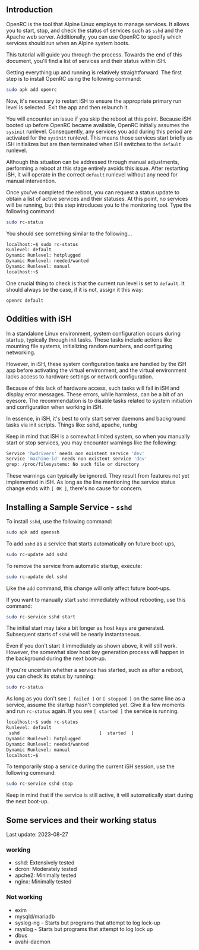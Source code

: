 ## Introduction

OpenRC is the tool that Alpine Linux employs to manage services. It allows you to start, stop, and check the status of services such as `sshd` and the Apache web server. Additionally, you can use OpenRC to specify which services should run when an Alpine system boots.

This tutorial will guide you through the process. Towards the end of this document, you'll find a list of services and their status within iSH.

Getting everything up and running is relatively straightforward. The first step is to install OpenRC using the following command:

```sh
sudo apk add openrc
```

Now, it's necessary to restart iSH to ensure the appropriate primary run level is selected. Exit the app and then relaunch it.

You will encounter an issue if you skip the reboot at this point. Because iSH booted up before OpenRC became available, OpenRC initially assumes the `sysinit` runlevel. Consequently, any services you add during this period are activated for the `sysinit` runlevel. This means those services start briefly as iSH initializes but are then terminated when iSH switches to the `default` runlevel.

Although this situation can be addressed through manual adjustments, performing a reboot at this stage entirely avoids this issue. After restarting iSH, it will operate in the correct `default` runlevel without any need for manual intervention.

Once you've completed the reboot, you can request a status update to obtain a list of active services and their statuses. At this point, no services will be running, but this step introduces you to the monitoring tool. Type the following command:

```sh
sudo rc-status
```

You should see something similar to the following...

```sh
localhost:~$ sudo rc-status
Runlevel: default
Dynamic Runlevel: hotplugged
Dynamic Runlevel: needed/wanted
Dynamic Runlevel: manual
localhost:~$
```

One crucial thing to check is that the current run level is set to `default`.
It should always be the case, if it is not, assign it this way:

```sh
openrc default
```

## Oddities with iSH

In a standalone Linux environment, system configuration occurs during startup, typically through init tasks. These tasks include actions like mounting file systems, initializing random numbers, and configuring networking.

However, in iSH, these system configuration tasks are handled by the iSH app before activating the virtual environment, and the virtual environment lacks access to hardware settings or network configuration.

Because of this lack of hardware access, such tasks will fail in iSH and display error messages. These errors, while harmless, can be a bit of an eyesore. The recommendation is to disable tasks related to system initiation and configuration when working in iSH.

In essence, in iSH, it's best to only start server daemons and background tasks via init scripts. Things like: sshd, apache, runbg

Keep in mind that iSH is a somewhat limited system, so when you manually start or stop services, you may encounter warnings like the following:

```sh
Service 'hwdrivers' needs non existent service 'dev'
Service 'machine-id' needs non existent service 'dev'
grep: /proc/filesystems: No such file or directory
```

These warnings can typically be ignored. They result from features not yet implemented in iSH. As long as the line mentioning the service status change ends with `[ OK ]`, there's no cause for concern.

## Installing a Sample Service - `sshd`

To install `sshd`, use the following command:

```sh
sudo apk add openssh
```

To add `sshd` as a service that starts automatically on future boot-ups, 

```sh
sudo rc-update add sshd
```

To remove the service from automatic startup, execute:

```sh
sudo rc-update del sshd
```

Like the `add` command, this change will only affect future boot-ups.

If you want to manually start `sshd` immediately without rebooting, use this command:

```sh
sudo rc-service sshd start
```

The initial start may take a bit longer as host keys are generated. Subsequent starts of `sshd` will be nearly instantaneous.

Even if you don't start it immediately as shown above, it will still work. However, the somewhat slow host key generation process will happen in the background during the next boot-up.

If you're uncertain whether a service has started, such as after a reboot, you can check its status by running:

```sh
sudo rc-status
```  

As long as you don't see `[ failed ]` or `[ stopped ]` on the same line as a service, assume the startup hasn't completed yet. Give it a few moments and run `rc-status` again.
If you see `[ started ]` the service is running.

```sh
localhost:~$ sudo rc-status
Runlevel: default
 sshd                              [  started  ]
Dynamic Runlevel: hotplugged
Dynamic Runlevel: needed/wanted
Dynamic Runlevel: manual
localhost:~$
```

To temporarily stop a service during the current iSH session, use the following command:

```sh
sudo rc-service sshd stop
```

Keep in mind that if the service is still active, it will automatically start during the next boot-up.

## Some services and their working status

Last update: 2023-08-27

### working

* sshd: Extensively tested
* dcron: Moderately tested
* apche2: Minimally tested
* nginx: Minimally tested

### Not working

* exim
* mysqld/mariadb
* syslog-ng - Starts but programs that attempt to log lock-up
* rsyslog - Starts but programs that attempt to log lock up
* dbus
* avahi-daemon
